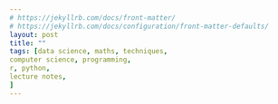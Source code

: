 ```yaml
---
# https://jekyllrb.com/docs/front-matter/
# https://jekyllrb.com/docs/configuration/front-matter-defaults/
layout: post
title: ""
tags: [data science, maths, techniques,
computer science, programming,
r, python,
lecture notes,
]
---
```

